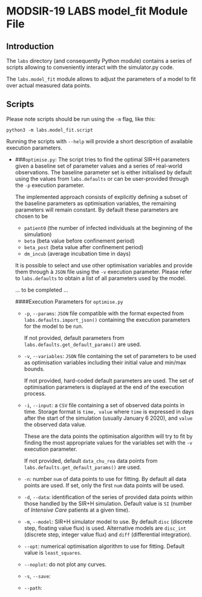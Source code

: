 # MODSIR-19 LABS model_fit Module File

## Introduction

The `labs` directory (and consequently Python module) contains a series of scripts 
allowing to conveniently interact with the simulator.py code. 

The `labs.model_fit` module allows 
to adjust the parameters of a model to fit over actual measured data points.

## Scripts

Please note scripts should be run using the `-m` flag, like this:
```
python3 -m labs.model_fit.script
```
Running the scripts with `--help` will provide a short description of available execution parameters.

* ###`optimise.py`: 
  The script tries to find the optimal SIR+H parameters given a baseline set of 
  parameter values and a series of real-world observations. The baseline parameter set is either initialised 
  by default using the values from `labs.defaults` or can be user-provided through the `-p` execution parameter.
  
  The implemented approach consists of
  explicitly defining a subset of the baseline parameters as optimisation variables, the remaining
  parameters will remain constant. By default these parameters are chosen to be 
  * `patient0` (the number of infected individuals at the beginning of the simulation)
  * `beta` (beta value before confinement period)
  * `beta_post` (beta value after confinement period)
  * `dm_incub` (average incubation time in days)
  
  It is possible to select and use other optimisation variables and provide them through à `JSON` file 
  using the `-v` execution parameter. Please refer to `labs.defaults` to obtain a list of all parameters 
  used by the model.
  
  ... to be completed ...
  
  ####Execution Parameters for `optimise.py`
  
  * `-p`, `--params`: `JSON` file compatible with the format expected from `labs.defaults.import_json()` containing 
    the execution parameters for the model to be run.
    
    If not provided, default parameters from `labs.defaults.get_default_params()` are used.
  * `-v`, `--variables`: `JSON` file containing the set of parameters to be used as optimisation variables including 
    their initial value and min/max bounds.
    
    If not provided, hard-coded default parameters are used. The set of optimisation parameters is displayed at the 
    end of the execution process.
  * `-i`, `--input`: a `CSV` file containing a set of observed data points in time. Storage format is `time, value` 
    where `time` is expressed in days after the start of the simulation (usually January 6 2020), and `value` the 
    observed data value.
    
    These are the data points the optimisation algorithm will try to fit by finding the most appropriate values for
    the variables set with the `-v` execution parameter.
    
    If not provided, default `data_chu_rea` data points from `labs.defaults.get_default_params()` are used.
  * `-n`: number `num` of data points to use for fitting. By default all data points are used. 
    If set, only the first `num` data points will be used.
  * `-d`, `--data`: identification of the series of provided data points within those handled by the SIR+H
    simulation. Default value is `SI` (number of *Intensive Care* patients at a given time).
  * `-m`, `--model`: SIR+H simulator model to use. By default `disc` (discrete step, floating value flux) is used. 
    Alternative models are `disc_int` (discrete step, integer value flux) and `diff` (differential integration). 

  * `--opt`: numerical optimisation algorithm to use for fitting. Default value is `least_squares`.
  * `--noplot`: do not plot any curves.
  * `-s`, `--save`:
  * `--path`:
  
